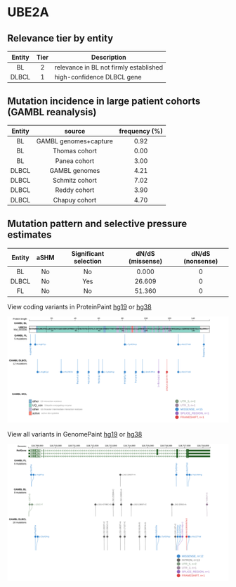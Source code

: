 # UBE2A

## Relevance tier by entity

|Entity|Tier|Description                           |
|:------:|:----:|--------------------------------------|
|BL    |2   |relevance in BL not firmly established|
|DLBCL |1   |high-confidence DLBCL gene            |

## Mutation incidence in large patient cohorts (GAMBL reanalysis)

|Entity|source               |frequency (%)|
|:------:|:---------------------:|:-------------:|
|BL    |GAMBL genomes+capture|0.92         |
|BL    |Thomas cohort        |0.00         |
|BL    |Panea cohort         |3.00         |
|DLBCL |GAMBL genomes        |4.21         |
|DLBCL |Schmitz cohort       |7.02         |
|DLBCL |Reddy cohort         |3.90         |
|DLBCL |Chapuy cohort        |4.70         |

## Mutation pattern and selective pressure estimates

|Entity|aSHM|Significant selection|dN/dS (missense)|dN/dS (nonsense)|
|:------:|:----:|:---------------------:|:----------------:|:----------------:|
|BL    |No  |No                   | 0.000          |0               |
|DLBCL |No  |Yes                  |26.609          |0               |
|FL    |No  |No                   |51.360          |0               |



View coding variants in ProteinPaint [hg19](https://www.bcgsc.ca/downloads/morinlab/GAMBL/test/genes/UBE2A_protein.html)  or [hg38](https://www.bcgsc.ca/downloads/morinlab/GAMBL/test/genes/UBE2A_protein_hg38.html)

![image](images/proteinpaint/UBE2A_NM_003336.svg)

View all variants in GenomePaint [hg19](https://www.bcgsc.ca/downloads/morinlab/GAMBL/test/genes/UBE2A.html)  or [hg38](https://www.bcgsc.ca/downloads/morinlab/GAMBL/test/genes/UBE2A_hg38.html)

![image](images/proteinpaint/UBE2A.svg)

